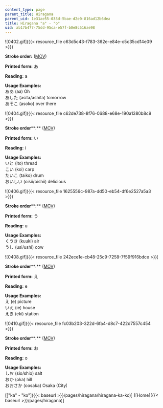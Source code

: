 ```yaml
---
content_type: page
parent_title: Hiragana
parent_uid: 1e31ae55-033d-5bae-d2e0-816ad12b6dea
title: Hiragana "a" - "o"
uid: ab17b477-75dd-95ca-e57f-b0e8c516ae98
---
```


![0402.gif]({{< resource_file c63d5c43-f783-362e-e84e-c5c35cd14e09 >}})

**Stroke order:** ([MOV](http://www.archive.org/download/MITRES21F.01S10_HIRAGANA_CHARACTERS/0402.mov))

**Printed form:** あ

**Reading:** a

**Usage Examples:**  
ああ (aa) Oh  
あした (asita/ashita) tomorrow  
あそこ (asoko) over there

![0404.gif]({{< resource_file c62de738-8f76-0688-e68e-190a1380b8c9 >}})

**Stroke order****:** ([MOV](http://www.archive.org/download/MITRES21F.01S10_HIRAGANA_CHARACTERS/0404.mov))

**Printed form:** い

**Reading:** i

**Usage Examples:**  
いと (ito) thread  
こい (koi) carp  
たいこ (taiko) drum  
おいしい (oisii/oishii) delicious

![0406.gif]({{< resource_file 1625556c-987a-dd50-eb54-df6e2527a5a3 >}})

**Stroke order****:** ([MOV](http://www.archive.org/download/MITRES21F.01S10_HIRAGANA_CHARACTERS/0406.mov))

**Printed form:** う

**Reading:** u

**Usage Examples:**  
くうき (kuuki) air  
うし (usi/ushi) cow

![0408.gif]({{< resource_file 242ece1e-cb48-25c9-7258-7f59f916bdce >}})

**Stroke order****:** ([MOV](http://www.archive.org/download/MITRES21F.01S10_HIRAGANA_CHARACTERS/0408.mov))

**Printed form:** え

**Reading:** e

**Usage Examples:**  
え (e) picture  
いえ (ie) house  
えき (eki) station

![0410.gif]({{< resource_file fc03b203-322d-6fa4-d8c7-422d7557c454 >}})

**Stroke order****:** ([MOV](http://www.archive.org/download/MITRES21F.01S10_HIRAGANA_CHARACTERS/0410.mov))

**Printed form:** お

**Reading:** o

**Usage Examples:**  
しお (sio/shio) salt  
おか (oka) hill  
おおさか (oosaka) Osaka (City)

  
\[["ka" - "ko"]({{< baseurl >}}/pages/hiragana/hiragana-ka-ko)\] \[[Home]({{< baseurl >}}/pages/hiragana)\]